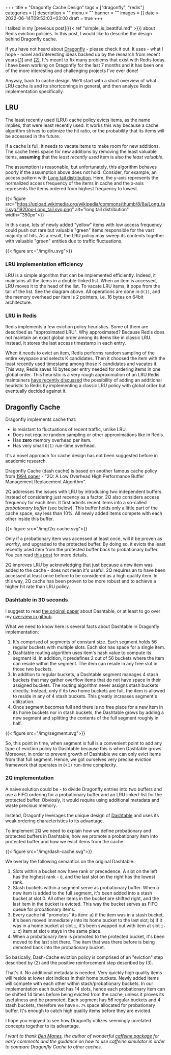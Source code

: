 +++
title = "Dragonfly Cache Design"
tags = ["dragonfly", "redis"]
categories = []
description = ""
menu = ""
banner = ""
images = []
date = 2022-06-14T09:53:03+03:00
draft = true
+++

I talked in my [previous post]({{< ref "simple_is_beatiful.md" >}}) about Redis eviction policies.
In this post, I would like to describe the design behind Dragonfly cache.
<!--more-->

If you have not heard about [Dragonfly](https://github.com/dragonflydb/dragonfly) - please check it out. It uses - what I hope - novel and interesting ideas backed up by the  research from recent years [[1]](https://doi.org/10.1007/s00778-014-0377-7)
and [[2]](https://arxiv.org/abs/2003.07302). It's meant to fix many problems that exist with Redis today. I have been working on Dragonfly for the last 7 months and it has been one of the more interesting and challenging projects I've ever done!

Anyway, back to cache design. We'll start with a short overview of what LRU cache is and its shortcomings in general, and then analyze Redis implementation specifically.

## LRU
The least recently used (LRU) cache policy evicts items, as the name implies, that were least recently used. It works this way because a cache algorithm strives to optimize the hit ratio, or the probability that its items will be accessed in the future.


If a cache is full, it needs to vacate items to make room for new additions. The cache frees space for new additions by removing the least valuable items, **assuming** that the *least recently used* item is also the *least valuable*.

The assumption is reasonable, but unfortunately, this algorithm behaves poorly if the assumption above does not hold. Consider, for example, an access pattern with [Long tail distribution](https://en.wikipedia.org/wiki/Long_tail). Here, the y-axis represents the normalized access frequency of the items in cache and the x-axis represents the items ordered from highest frequency to lowest.

{{< figure src="https://upload.wikimedia.org/wikipedia/commons/thumb/8/8a/Long_tail.svg/1920px-Long_tail.svg.png" alt="long tail distribution" width="350px">}}

In this case, lots of newly added "yellow" items with low access frequency could push out rare but valuable "green" items responsible for the vast majority of hits. As a result, the LRU policy may sweep its contents together with valuable "green" entities due to traffic fluctuations.

{{< figure src="/img/lru.svg">}}

### LRU implementation efficiency
LRU is a simple algorithm that can be implemented efficiently.
Indeed, it maintains all the items in a double-linked list. When an item is accessed, LRU moves it to the head of the list. To vacate LRU items, it pops from the tail of the list. See the diagram above. All operations are done in `O(1)`, and the memory overhead per item is 2 pointers, i.e. 16 bytes on 64bit architecture.

### LRU in Redis
Redis implements a few eviction policy heuristics. Some of them are described as "approximated LRU". Why approximated? Because Redis does not maintain an exact global order among its items like in classic LRU. Instead, it stores the last access timestamp in each entry.

When it needs to evict an item, Redis performs random sampling of the entire keyspace and selects K candidates. Then it choosed the item with the least recently used timestamp among those K candidates and vacates it. This way, Redis saves 16 bytes per entry needed for ordering items in one global order. This heuristic is a very rough approximation of an LRU.Redis maintainers [have recently discussed](https://github.com/redis/redis/issues/8947) the possibility of adding an additional heuristic to Redis by implementing a classic LRU policy with global order but eventually decided against it.

## Dragonfly Cache
Dragonfly implements cache that:
  * is resistant to fluctuations of recent traffic, unlike LRU.
  * Does not require random sampling or other approximations like in Redis.
  * Has **zero** memory overhead per item.
  * Has very small `O(1)` run-time overhead.

It's a novel approach for cache design has not been suggested before in academic research.

Dragonfly Cache (dash cache) is based on another famous cache policy from [1994 paper](https://api.semanticscholar.org/CorpusID:6259428) - "2Q: A Low Overhead High Performance Buffer Management Replacement Algorithm".

2Q addresses the issues with LRU by introducing two independent buffers. Instead of considering just recency as a factor, 2Q also considers access frequency for each item. It first admits recent items into a so-called *probationary buffer* (see below). This buffer holds only a little part of the cache space, say less than 10%. All newly added items compete with each other inside this buffer.

{{< figure src="/img/2q-cache.svg">}}

Only if a probationary item was accessed at least once, will it be proven as *worthy*, and upgraded to the protected buffer. By doing so, it evicts the least recently used item from the protected buffer back to probationary buffer. You can read [this post](https://arpitbhayani.me/blogs/2q-cache) for more details.

2Q improves LRU by acknowledging that just because a new item was added to the cache - does not mean it's useful. 2Q requires an to have been accessed at least once before to be considered as a high quality item. In this way, 2Q cache has been proven to be more robust and to achieve a higher hit rate than LRU policy.

### Dashtable in 30 seconds
I suggest to read [the original paper](https://arxiv.org/abs/2003.07302) about Dashtable, or at least to go over my [overview in github](https://github.com/dragonflydb/dragonfly/blob/main/docs/dashtable.md).

What we need to know here is several facts about Dashtable in Dragonfly implementation:

1. It's comprised of segments of constant size. Each segment holds 56 regular buckets with multiple slots. Each slot has space for a single item.
2. Dashtable routing algorithm uses item's hash value to compute its segment id. In addition, it predefines 2 out of 56 buckets where the item can reside within the segment. The item can reside in any free slot in those two buckets.
3. In addition to regular buckets, a Dashtable segment manages 4 stash buckets that may gather overflow items that do not have space in their assigned buckets. The routing algorithm never assigns stash buckets directly. Instead, only if its two home buckets are full, the item is allowed to reside in any of 4 stash buckets. This greatly increases segment's utilization.
4. Once segment becomes full and there is no free place for a new item in its home buckets nor in stash buckets, the Dashtable grows by adding a new segment and splitting the contents of the full segment roughly in half.

{{< figure src="/img/segment.svg">}}

So, this point in time, when segment is full is a convenient point to add any type of eviction policy to Dashtable because this is when Dashtable grows. Moreover, in order to prevent growth of Dashtable we can only evict items from that full segment. Hence, we got ourselves very precise eviction framework that operates in `O(1)` run-time complexity.

### 2Q implementation

A naive solution could be - to divide Dragonfly entries into two buffers and use a FIFO ordering for a probationary buffer and an LRU linked-list for the protected buffer.
Obviosly, it would require using additional metadata and waste precious memory.

Instead, Dragonfly leverages the unique design of [Dashtable](https://github.com/dragonflydb/dragonfly/blob/main/doc/dashtable.md) and uses its weak ordering characteristics to its advantage.

To implement 2Q we need to explain how we define probationary and protected buffers in Dashtable, how we promote a probationary item into protected buffer and how we evict items from the cache.

{{< figure src="/img/dash-cache.svg">}}

We overlay the following semantics on the original Dashtable:
1. Slots within a bucket now have rank or precedence. A slot on the left has the highest rank - `0`, and the last slot on the right has the lowest rank.
2. Stash buckets within a segment serve as probationary buffer. When a new item is added to the full segment, it's been added into a stash bucket at slot 0. All other items in the bucket are shifted right, and the last item in the bucket is evicted. This way the bucket serves as FIFO queue for probationary items.
3. Every cache hit "promotes" its item: a) if the item was in a stash bucket, it's been moved immediately into its home bucket to the last slot; b) if it was in a home bucket at slot `i`, it's been swapped out with item at slot `i-1`. c) item at slot `0` stays in the same place.
4. When a probationary item is promoted to the protected bucket, it's been moved to the last slot there. The item that was there before is being demoted back into the probationary bucket.

So basically, Dash-Cache eviction policy is comprised of an "eviction" step described by (2) and the positive reinforcement step described by (3).

That's it. No additional metadata is needed. Very quickly high quality items will reside at lower slot indices in their home buckets. Newly added items will compete with each other within stash/probationary buckets. In our implementation each bucket has 14 slots, hence each probationary item can be shifted 14 times before being evicted from the cache, unless it proves its usefulness and be promoted. Each segment has 56 regular buckets and 4 stash buckets, therefore we have `6.7%` space allocated for probationary buffer. It's enough to catch high quality items before they are evicted.

I hope you enjoyed to see how Dragonfly utilizes seemingly unrelated concepts together to its advantage.

*I want to thank [Ben Manes](https://twitter.com/benmanes), the author of wonderful [caffeine package](https://github.com/ben-manes/caffeine) for early comments and the guidance on how to use caffeine simulator in order to compare Dragonfly Cache to other caches.*
